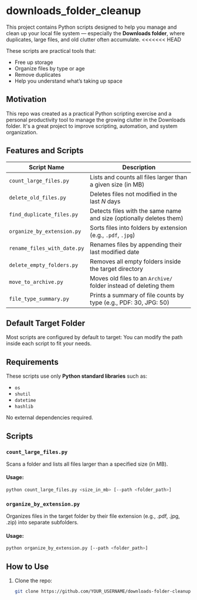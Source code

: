 # downloads_folder_cleanup
This project contains Python scripts designed to help you manage and clean up your local file system — especially the **Downloads folder**, where duplicates, large files, and old clutter often accumulate.
<<<<<<< HEAD

These scripts are practical tools that:
- Free up storage
- Organize files by type or age
- Remove duplicates
- Help you understand what’s taking up space

## Motivation
This repo was created as a practical Python scripting exercise and a personal productivity tool to manage the growing clutter in the Downloads folder. It's a great project to improve scripting, automation, and system organization.

## Features and Scripts

| Script Name                | Description |
|---------------------------|-------------|
| `count_large_files.py`    | Lists and counts all files larger than a given size (in MB) |
| `delete_old_files.py`     | Deletes files not modified in the last _N_ days |
| `find_duplicate_files.py` | Detects files with the same name and size (optionally deletes them) |
| `organize_by_extension.py`| Sorts files into folders by extension (e.g., `.pdf`, `.jpg`) |
| `rename_files_with_date.py`| Renames files by appending their last modified date |
| `delete_empty_folders.py` | Removes all empty folders inside the target directory |
| `move_to_archive.py`      | Moves old files to an `Archive/` folder instead of deleting them |
| `file_type_summary.py`    | Prints a summary of file counts by type (e.g., PDF: 30, JPG: 50) |

## Default Target Folder

Most scripts are configured by default to target:
You can modify the path inside each script to fit your needs.

## Requirements

These scripts use only **Python standard libraries** such as:
- `os`
- `shutil`
- `datetime`
- `hashlib`

No external dependencies required.

## Scripts
### `count_large_files.py`

Scans a folder and lists all files larger than a specified size (in MB).

#### Usage:
```bash
python count_large_files.py <size_in_mb> [--path <folder_path>]
```

### `organize_by_extension.py`

Organizes files in the target folder by their file extension (e.g., .pdf, .jpg, .zip) into separate subfolders.

#### Usage:
```bash
python organize_by_extension.py [--path <folder_path>]
```

## How to Use

1. Clone the repo:
   ```bash
   git clone https://github.com/YOUR_USERNAME/downloads-folder-cleanup.git



